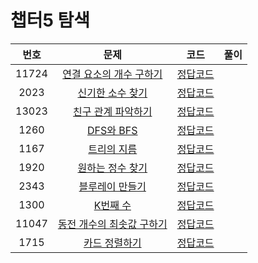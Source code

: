 # 챕터5 탐색
|번호|문제|코드|풀이|
|:--:|:---:|:--:|:---:|
|11724|[연결 요소의 개수 구하기](https://www.acmicpc.net/problem/11724)|[정답코드](https://github.com/Jae-Young98/do-it-algorithm-java/blob/master/src/ch5/search/BOJ_11724.java)||   
|2023|[신기한 소수 찾기](https://www.acmicpc.net/problem/2023)|[정답코드](https://github.com/Jae-Young98/do-it-algorithm-java/blob/master/src/ch5/search/BOJ_2023.java)||   
|13023|[친구 관계 파악하기](https://www.acmicpc.net/problem/13023)|[정답코드](https://github.com/Jae-Young98/do-it-algorithm-java/blob/master/src/ch5/search/BOJ_13023.java)||
|1260|[DFS와 BFS](https://www.acmicpc.net/problem/13023)|[정답코드](https://github.com/Jae-Young98/do-it-algorithm-java/blob/master/src/ch5/search/BOJ_1260.java)||
|1167|[트리의 지름](https://www.acmicpc.net/problem/1167)|[정답코드](https://github.com/Jae-Young98/do-it-algorithm-java/blob/master/src/ch5/search/BOJ_1167.java)||
|1920|[원하는 정수 찾기](https://www.acmicpc.net/problem/1920)|[정답코드](https://github.com/Jae-Young98/do-it-algorithm-java/blob/master/src/ch5/search/BOJ_1920.java)||
|2343|[블루레이 만들기](https://www.acmicpc.net/problem/2343)|[정답코드](https://github.com/Jae-Young98/do-it-algorithm-java/blob/master/src/ch5/search/BOJ_2343.java)||
|1300|[K번째 수](https://www.acmicpc.net/problem/1300)|[정답코드](https://github.com/Jae-Young98/do-it-algorithm-java/blob/master/src/ch5/search/BOJ_1300.java)||
|11047|[동전 개수의 최솟값 구하기](https://www.acmicpc.net/problem/1300)|[정답코드](https://github.com/Jae-Young98/do-it-algorithm-java/blob/master/src/ch5/search/BOJ_11047.java)||
|1715|[카드 정렬하기](https://www.acmicpc.net/problem/1300)|[정답코드](https://github.com/Jae-Young98/do-it-algorithm-java/blob/master/src/ch5/search/BOJ_1715.java)||
